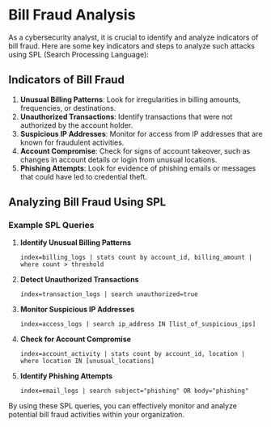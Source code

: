# Bill Fraud Analysis

As a cybersecurity analyst, it is crucial to identify and analyze indicators of bill fraud. Here are some key indicators and steps to analyze such attacks using SPL (Search Processing Language):

## Indicators of Bill Fraud
1. **Unusual Billing Patterns**: Look for irregularities in billing amounts, frequencies, or destinations.
2. **Unauthorized Transactions**: Identify transactions that were not authorized by the account holder.
3. **Suspicious IP Addresses**: Monitor for access from IP addresses that are known for fraudulent activities.
4. **Account Compromise**: Check for signs of account takeover, such as changes in account details or login from unusual locations.
5. **Phishing Attempts**: Look for evidence of phishing emails or messages that could have led to credential theft.

## Analyzing Bill Fraud Using SPL

### Example SPL Queries

1. **Identify Unusual Billing Patterns**
    ```spl
    index=billing_logs | stats count by account_id, billing_amount | where count > threshold
    ```

2. **Detect Unauthorized Transactions**
    ```spl
    index=transaction_logs | search unauthorized=true
    ```

3. **Monitor Suspicious IP Addresses**
    ```spl
    index=access_logs | search ip_address IN [list_of_suspicious_ips]
    ```

4. **Check for Account Compromise**
    ```spl
    index=account_activity | stats count by account_id, location | where location IN [unusual_locations]
    ```

5. **Identify Phishing Attempts**
    ```spl
    index=email_logs | search subject="phishing" OR body="phishing"
    ```

By using these SPL queries, you can effectively monitor and analyze potential bill fraud activities within your organization.
